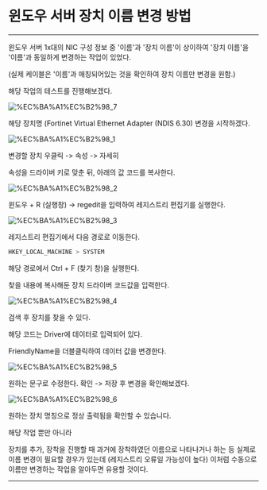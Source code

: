 # 윈도우 서버 장치 이름 변경 방법

---

윈도우 서버 1x대의 NIC 구성 정보 중 '이름'과 '장치 이름'이 상이하여 '장치 이름'을 '이름'과 동일하게 변경하는 작업이 있었다.

(실제 케이블은 '이름'과 매칭되어있는 것을 확인하여 장치 이름만 변경을 원함.)

해당 작업의 테스트를 진행해보겠다.

![%EC%BA%A1%EC%B2%98_7](https://user-images.githubusercontent.com/84123877/179883316-e8f8201e-1fac-4ecb-9a8c-82a20033172a.png)

해당 장치명 (Fortinet Virtual Ethernet Adapter (NDIS 6.30) 변경을 시작하겠다.

![%EC%BA%A1%EC%B2%98_1](https://user-images.githubusercontent.com/84123877/179883298-2a4d4cc8-d6b6-43bb-a26f-61ae5154cf86.png)

변경할 장치 우클릭 -> 속성 -> 자세히

속성을 드라이버 키로 맞춘 뒤, 아래의 값 코드를 복사한다.


![%EC%BA%A1%EC%B2%98_2](https://user-images.githubusercontent.com/84123877/179883303-084d38b6-12fa-4b30-878b-52a8b1fa8b74.png)

윈도우 + R (실행창) -> regedit을 입력하여 레지스트리 편집기를 실행한다.

![%EC%BA%A1%EC%B2%98_3](https://user-images.githubusercontent.com/84123877/179883305-43975618-216c-41cc-b077-13fb3e961929.png)

레지스트리 편집기에서 다음 경로로 이동한다.

```bash
HKEY_LOCAL_MACHINE > SYSTEM
```

해당 경로에서 Ctrl + F (찾기 창)을 실행한다.

찾을 내용에 복사해둔 장치 드라이버 코드값을 입력한다.

![%EC%BA%A1%EC%B2%98_4](https://user-images.githubusercontent.com/84123877/179883308-df43ea71-b4b0-44c9-b76a-4df58e374e45.png)

검색 후 장치를 찾을 수 있다.

해당 코드는 Driver에 데이터로 입력되어 있다.

FriendlyName을 더블클릭하여 데이터 값을 변경한다.

![%EC%BA%A1%EC%B2%98_5](https://user-images.githubusercontent.com/84123877/179883311-eaedf785-7cbd-42f2-9eba-280a315a85f4.png)

원하는 문구로 수정한다. 확인 -> 저장 후 변경을 확인해보겠다.

![%EC%BA%A1%EC%B2%98_6](https://user-images.githubusercontent.com/84123877/179883314-330bd140-8bf4-4af0-b943-f4b90145f321.png)

원하는 장치 명칭으로 정상 출력됨을 확인할 수 있습니다.

해당 작업 뿐만 아니라

장치를 추가, 장착을 진행할 때 과거에 장착하였던 이름으로 나타나거나 하는 등 실제로 이름 변경이 필요할 경우가 있는데 (레지스트리 오류일 가능성이 높다)
이처럼 수동으로 이름만 변경하는 작업을 알아두면 유용할 것이다.

---
